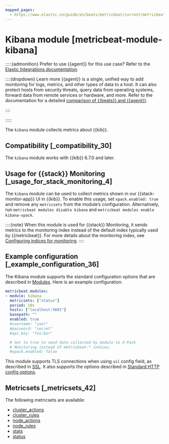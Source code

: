 ```yaml
---
mapped_pages:
  - https://www.elastic.co/guide/en/beats/metricbeat/current/metricbeat-module-kibana.html
---
```


# Kibana module [metricbeat-module-kibana]

:::::{admonition} Prefer to use {{agent}} for this use case?
Refer to the [Elastic Integrations documentation](integration-docs://reference/kibana/index.md).

::::{dropdown} Learn more
{{agent}} is a single, unified way to add monitoring for logs, metrics, and other types of data to a host. It can also protect hosts from security threats, query data from operating systems, forward data from remote services or hardware, and more. Refer to the documentation for a detailed [comparison of {{beats}} and {{agent}}](docs-content://reference/fleet/index.md).

::::


:::::


The `kibana` module collects metrics about {{kib}}.


## Compatibility [_compatibility_30]

The `kibana` module works with {{kib}} 6.7.0 and later.


## Usage for {{stack}} Monitoring [_usage_for_stack_monitoring_4]

The `kibana` module can be used to collect metrics shown in our {{stack-monitor-app}} UI in {{kib}}. To enable this usage, set `xpack.enabled: true` and remove any `metricsets` from the module’s configuration. Alternatively, run `metricbeat modules disable kibana` and `metricbeat modules enable kibana-xpack`.

::::{note}
When this module is used for {{stack}} Monitoring, it sends metrics to the monitoring index instead of the default index typically used by {{metricbeat}}. For more details about the monitoring index, see [Configuring indices for monitoring](docs-content://deploy-manage/monitor/monitoring-data/configuring-data-streamsindices-for-monitoring.md).
::::



## Example configuration [_example_configuration_36]

The Kibana module supports the standard configuration options that are described in [Modules](/reference/metricbeat/configuration-metricbeat.md). Here is an example configuration:

```yaml
metricbeat.modules:
- module: kibana
  metricsets: ["status"]
  period: 10s
  hosts: ["localhost:5601"]
  basepath: ""
  enabled: true
  #username: "user"
  #password: "secret"
  #api_key: "foo:bar"

  # Set to true to send data collected by module to X-Pack
  # Monitoring instead of metricbeat-* indices.
  #xpack.enabled: false
```

This module supports TLS connections when using `ssl` config field, as described in [SSL](/reference/metricbeat/configuration-ssl.md). It also supports the options described in [Standard HTTP config options](/reference/metricbeat/configuration-metricbeat.md#module-http-config-options).


## Metricsets [_metricsets_42]

The following metricsets are available:

* [cluster_actions](/reference/metricbeat/metricbeat-metricset-kibana-cluster_actions.md)
* [cluster_rules](/reference/metricbeat/metricbeat-metricset-kibana-cluster_rules.md)
* [node_actions](/reference/metricbeat/metricbeat-metricset-kibana-node_actions.md)
* [node_rules](/reference/metricbeat/metricbeat-metricset-kibana-node_rules.md)
* [stats](/reference/metricbeat/metricbeat-metricset-kibana-stats.md)
* [status](/reference/metricbeat/metricbeat-metricset-kibana-status.md)








